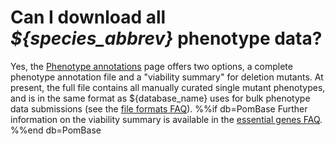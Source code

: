 # Can I download all *${species_abbrev}* phenotype data?
<!-- pombase_categories: Finding data,Using ontologies -->

Yes, the [Phenotype annotations](/downloads/phenotype-annotations) page
offers two options, a complete phenotype annotation file and a
"viability summary" for deletion mutants. At present, the full file
contains all manually curated single mutant phenotypes, and is in the
same format as ${database_name} uses for bulk phenotype data submissions (see the
[file formats FAQ](/faq/what-file-formats-can-i-use-submit-high-throughput-data)).
%%if db=PomBase
Further information on the viability summary is available in the
[essential genes FAQ](/faq/can-i-get-list-essential-pombe-genes).
%%end db=PomBase

